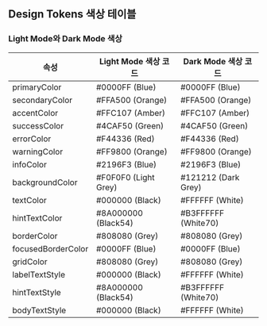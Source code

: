 ## Design Tokens 색상 테이블

### Light Mode와 Dark Mode 색상

| 속성                    | Light Mode 색상 코드    | Dark Mode 색상 코드   |
|-------------------------|-------------------------|------------------------|
| primaryColor            | #0000FF (Blue)          | #0000FF (Blue)         |
| secondaryColor          | #FFA500 (Orange)        | #FFA500 (Orange)       |
| accentColor             | #FFC107 (Amber)         | #FFC107 (Amber)        |
| successColor            | #4CAF50 (Green)         | #4CAF50 (Green)        |
| errorColor              | #F44336 (Red)           | #F44336 (Red)          |
| warningColor            | #FF9800 (Orange)        | #FF9800 (Orange)       |
| infoColor               | #2196F3 (Blue)          | #2196F3 (Blue)         |
| backgroundColor         | #F0F0F0 (Light Grey)    | #121212 (Dark Grey)    |
| textColor               | #000000 (Black)         | #FFFFFF (White)        |
| hintTextColor           | #8A000000 (Black54)     | #B3FFFFFF (White70)    |
| borderColor             | #808080 (Grey)          | #808080 (Grey)         |
| focusedBorderColor      | #0000FF (Blue)          | #0000FF (Blue)         |
| gridColor               | #808080 (Grey)          | #808080 (Grey)         |
| labelTextStyle          | #000000 (Black)         | #FFFFFF (White)        |
| hintTextStyle           | #8A000000 (Black54)     | #B3FFFFFF (White70)    |
| bodyTextStyle           | #000000 (Black)         | #FFFFFF (White)        |
